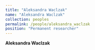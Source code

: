 ```yaml
---
title: "Aleksandra Waclzak"
name: "Aleksandra Waclzak"
collection: peoples
permalink: /people/aleksandra_waclzak
position: "Permanent researcher"
---
```


**Aleksandra Waclzak**
